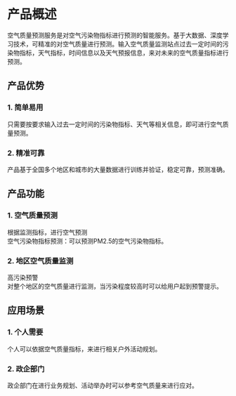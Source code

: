 # 产品概述
空气质量预测服务是对空气污染物指标进行预测的智能服务。基于大数据、深度学习技术，可精准的对空气质量进行预测。输入空气质量监测站点过去一定时间的污染物指标，天气指标，时间信息以及天气预报信息，来对未来的空气质量指标进行预测。<br>
## 产品优势
### 1.	简单易用
只需要按要求输入过去一定时间的污染物指标、天气等相关信息，即可进行空气质量预测。<br>
### 2.	精准可靠
产品基于全国多个地区和城市的大量数据进行训练并验证，稳定可靠，预测准确。<br>

## 产品功能
### 1.	空气质量预测
根据监测指标，进行空气预测<br>
空气污染物指标预测：可以预测PM2.5的空气污染物指标。<br>
### 2.	地区空气质量监测
高污染预警<br>
对整个地区的空气质量进行监测，当污染程度较高时可以给用户起到预警提示。<br>

## 应用场景
### 1. 个人需要
个人可以依据空气质量指标，来进行相关户外活动规划。<br>

### 2. 政企部门
政企部门在进行业务规划、活动举办时可以参考空气质量来进行应对。<br>